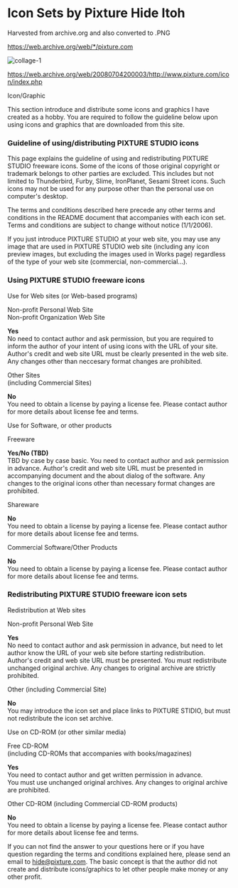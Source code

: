 # Icon Sets by Pixture Hide Itoh
 Harvested from archive.org and also converted to .PNG

https://web.archive.org/web/*/pixture.com 
 
![collage-1](https://github.com/joecola/Icon-Sets-by-Pixture-Hide-Itoh/assets/5577678/c12f731b-ba95-4dab-a25d-2438c5750f81)


https://web.archive.org/web/20080704200003/http://www.pixture.com/icon/index.php

Icon/Graphic

  
This section introduce and distribute some icons and graphics I have created as a hobby. You are required to follow the guideline below upon using icons and graphics that are downloaded from this site.  
  

### Guideline of using/distributing PIXTURE STUDIO icons

This page explains the guideline of using and redistributing PIXTURE STUDIO freeware icons. Some of the icons of those original copyright or trademark belongs to other parties are excluded. This includes but not limited to Thunderbird, Furby, Slime, IronPlanet, Sesami Street icons. Such icons may not be used for any purpose other than the personal use on computer's desktop.

The terms and conditions described here precede any other terms and conditions in the README document that accompanies with each icon set. Terms and conditions are subject to change without notice (1/1/2006).

If you just introduce PIXTURE STUDIO at your web site, you may use any image that are used in PIXTURE STUDIO web site (including any icon preview images, but excluding the images used in Works page) regardless of the type of your web site (commercial, non-commercial...).

  

### Using PIXTURE STUDIO freeware icons

  

Use for Web sites (or Web-based programs)

Non-profit Personal Web Site  
Non-profit Organization Web Site

**Yes**  
No need to contact author and ask permission, but you are required to inform the author of your intent of using icons with the URL of your site.  
Author's credit and web site URL must be clearly presented in the web site. Any changes other than neccesary format changes are prohibited.

Other Sites  
(including Commercial Sites)

**No**  
You need to obtain a license by paying a license fee. Please contact author for more details about license fee and terms.

  

Use for Software, or other products

Freeware

**Yes/No (TBD)**  
TBD by case by case basic. You need to contact author and ask permission in advance. Author's credit and web site URL must be presented in accompanying document and the about dialog of the software. Any changes to the original icons other than necessary format changes are prohibited.

Shareware

**No**  
You need to obtain a license by paying a license fee. Please contact author for more details about license fee and terms.

Commercial Software/Other Products

**No**  
You need to obtain a license by paying a license fee. Please contact author for more details about license fee and terms.

  

### Redistributing PIXTURE STUDIO freeware icon sets

  

Redistribution at Web sites

Non-profit Personal Web Site

**Yes**  
No need to contact author and ask permission in advance, but need to let author know the URL of your web site before starting redistribution.  
Author's credit and web site URL must be presented. You must redistribute unchanged original archive. Any changes to original archive are strictly prohibited.

Other (including Commercial Site)

**No**  
You may introduce the icon set and place links to PIXTURE STIDIO, but must not redistribute the icon set archive.

  

Use on CD-ROM (or other similar media)

Free CD-ROM  
(including CD-ROMs that accompanies with books/magazines)

**Yes**  
You need to contact author and get written permission in advance.  
You must use unchanged original archives. Any changes to original archive are prohibited.

Other CD-ROM (including Commercial CD-ROM products)

**No**  
You need to obtain a license by paying a license fee. Please contact author for more details about license fee and terms.

  

If you can not find the answer to your questions here or if you have question regarding the terms and conditions explained here, please send an email to [<hide@pixture.com>](https://web.archive.org/web/20080704200003/mailto:hide@pixture.com). The basic concept is that the author did not create and distribute icons/graphics to let other people make money or any other profit.
